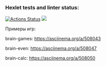 ### Hexlet tests and linter status:
[![Actions Status](https://github.com/WooMLG/frontend-project-lvl1/workflows/hexlet-check/badge.svg)](https://github.com/WooMLG/frontend-project-lvl1/actions)
<a href="https://codeclimate.com/github/codeclimate/codeclimate/maintainability"><img src="https://api.codeclimate.com/v1/badges/a99a88d28ad37a79dbf6/maintainability" /></a>

Примеры игр:

brain-games: https://asciinema.org/a/508043

brain-even: https://asciinema.org/a/508047

brain-calc: https://asciinema.org/a/508050
